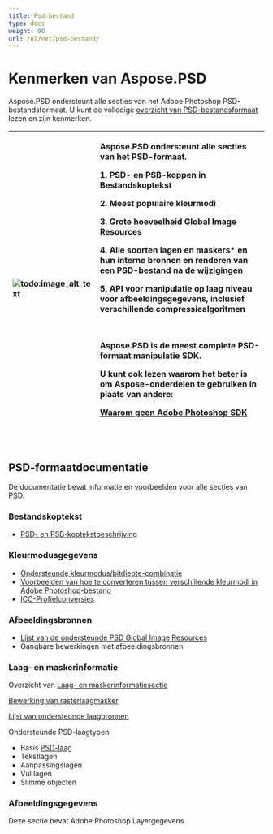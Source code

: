 ```yaml
---
title: Psd-bestand
type: docs
weight: 90
url: /nl/net/psd-bestand/
---
```


# **Kenmerken van Aspose.PSD**
Aspose.PSD ondersteunt alle secties van het Adobe Photoshop PSD-bestandsformaat. U kunt de volledige [overzicht van PSD-bestandsformaat](/psd/nl/nl/psd-formaat-overzicht/) lezen en zijn kenmerken.



|![todo:image_alt_text](psd/nl-bestand_1.png)|<p>Aspose.PSD ondersteunt alle secties van het PSD-formaat.</p><p>1. PSD- en PSB-koppen in Bestandskoptekst</p><p>2. Meest populaire kleurmodi</p><p>3. Grote hoeveelheid Global Image Resources</p><p>4. Alle soorten lagen en maskers* en hun interne bronnen en renderen van een PSD-bestand na de wijzigingen</p><p>5. API voor manipulatie op laag niveau voor afbeeldingsgegevens, inclusief verschillende compressiealgoritmen</p><p> </p><p>Aspose.PSD is de meest complete PSD-formaat manipulatie SDK.</p><p>U kunt ook lezen waarom het beter is om Aspose-onderdelen te gebruiken in plaats van andere:</p><p>[Waarom geen Adobe Photoshop SDK](/psd/nl/nl/waarom-geen-adobe-photoshop-sdk-html/)</p><p> </p>|
| :- | :- |
## **PSD-formaatdocumentatie**
De documentatie bevat informatie en voorbeelden voor alle secties van PSD.
### **Bestandskoptekst**
- [PSD- en PSB-koptekstbeschrijving](/psd/nl/nl/psd-en-psb-bestandskoptekst/)
### **Kleurmodusgegevens**
- [Ondersteunde kleurmodus/bitdiepte-combinatie](/psd/nl/nl/ondersteunde-combinatie-van-kleurmodi-en-bit-diepte-in-psd/)
- [Voorbeelden van hoe te converteren tussen verschillende kleurmodi in Adobe Photoshop-bestand](/psd/nl/nl/psd-converteren-tussen-verschillende-kleurmodi/)
- [ICC-Profielconversies](https://docs.aspose.com/display/psdjava/Color+Space+Conversion+for+JPEG+through+ICC+Profiles)
### **Afbeeldingsbronnen**
- [Lijst van de ondersteunde PSD Global Image Resources](/psd/nl/nl/lijst-van-de-ondersteunde-psd-global-image-resources/)
- Gangbare bewerkingen met afbeeldingsbronnen
### **Laag- en maskerinformatie**
Overzicht van [Laag- en maskerinformatiesectie](/psd/nl/nl/lagen-en-maskerinformatie-sectie-html/)

[Bewerking van rasterlaagmasker](/psd/nl/nl/rasterlaagmaskers-bewerken-in-psd-bestand-via-api/)

[Lijst van ondersteunde laagbronnen](/psd/nl/nl/lijst-van-psd-laagbronnen/)

Ondersteunde PSD-laagtypen:

- Basis [PSD-laag](/psd/nl/nl/psd-laag/)
- Tekstlagen
- Aanpassingslagen
- Vul lagen
- Slimme objecten
### **Afbeeldingsgegevens**
Deze sectie bevat Adobe Photoshop Layergegevens
